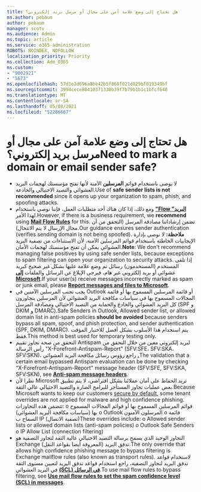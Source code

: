 ```yaml
---
title: هل تحتاج إلى وضع علامة آمن على مجال أو مرسل بريد إلكتروني؟
ms.author: pebaum
author: pebaum
manager: scotv
ms.audience: Admin
ms.topic: article
ms.service: o365-administration
ROBOTS: NOINDEX, NOFOLLOW
localization_priority: Priority
ms.collection: Adm_O365
ms.custom:
- "9002921"
- "5673"
ms.openlocfilehash: 57d1e2d696a8be42b5f868f021d829bf019349bf
ms.sourcegitcommit: 3994cece80410371330b39f7b79b1b1c1bfcf648
ms.translationtype: MT
ms.contentlocale: ar-SA
ms.lasthandoff: 05/08/2021
ms.locfileid: "52286667"
---
```

# <a name="need-to-mark-a-domain-or-email-sender-safe"></a><span data-ttu-id="8df56-102">هل تحتاج إلى وضع علامة آمن على مجال أو مرسل بريد إلكتروني؟</span><span class="sxs-lookup"><span data-stu-id="8df56-102">Need to mark a domain or email sender safe?</span></span>

- <span data-ttu-id="8df56-103">لا يوصى باستخدام قوائم **المرسلين** الآمنة لأنها تفتح مؤسستك لهجمات البريد العشوائي والتصيد الاحتيالي والخادعة.</span><span class="sxs-lookup"><span data-stu-id="8df56-103">Use of **safe sender lists is not recommended** since it opens up your organization to spam, phish, and spoofing attacks.</span></span>
- <span data-ttu-id="8df56-104">ومع ذلك، إذا كان هناك  أحد متطلبات العمل، فإننا نوصي باستخدام **["Flow البريد"](https://docs.microsoft.com/microsoft-365/security/office-365-security/create-safe-sender-lists-in-office-365?view=o365-worldwide#recommended-use-mail-flow-rules)** لهذا الأمر.</span><span class="sxs-lookup"><span data-stu-id="8df56-104">However, if there is a business requirement, we **recommend** using **[Mail Flow Rules](https://docs.microsoft.com/microsoft-365/security/office-365-security/create-safe-sender-lists-in-office-365?view=o365-worldwide#recommended-use-mail-flow-rules)** for this.</span></span> <span data-ttu-id="8df56-105">تضمن إرشاداتنا مصادقة المرسل (التحقق من أن مجال الإرسال لا يتم الانتحال).</span><span class="sxs-lookup"><span data-stu-id="8df56-105">Our guidance ensures sender authentication (verifies sending domain is not being spoofed).</span></span> <span data-ttu-id="8df56-106">**ملاحظة:** لا نوصي بإدارة الإيجابيات الخاطئة باستخدام قوائم المرسلين الآمنة، لأن الاستثناءات من تصفية البريد العشوائي يمكن أن تفتح مؤسستك لهجمات الأمان.</span><span class="sxs-lookup"><span data-stu-id="8df56-106">**Note**: We don't recommend managing false positives by using safe sender lists, because exceptions to spam filtering can open your organization to security attacks.</span></span> <span data-ttu-id="8df56-107">إذا تلقى المستخدم (المستخدمون) رسائل تم وضع علامة عليها بشكل غير صحيح كبريد عشوائي أو بريد إلكتروني غير هام، فيرجى الإبلاغ عن الرسائل والملفات **[إلى Microsoft](https://protection.office.com/reportsubmission)**.</span><span class="sxs-lookup"><span data-stu-id="8df56-107">If your user(s) receive messages incorrectly marked as spam or junk email, please **[Report messages and files to Microsoft](https://protection.office.com/reportsubmission)**.</span></span>
- <span data-ttu-id="8df56-108">يجب تجنب المرسلين الآمنين في Outlook أو قائمة المرسلين المسموح بها أو  قائمة المجالات المسموح بها في سياسات مكافحة البريد العشوائي لأن المرسلين يتجاوزون كل البريد العشوائي والخادع والحماية من التصيد الاحتيالي ومصادقة المرسل (SPF و DKIM و DMARC).</span><span class="sxs-lookup"><span data-stu-id="8df56-108">Safe Senders in Outlook, Allowed sender list, or allowed domain list in anti-spam policies **should be avoided** because senders bypass all spam, spoof, and phish protection, and sender authentication (SPF, DKIM, DMARC).</span></span> <span data-ttu-id="8df56-109">يتم استخدام هذا الأسلوب بشكل أفضل للاختبار المؤقت فقط.</span><span class="sxs-lookup"><span data-stu-id="8df56-109">This method is best used for temporary testing only.</span></span>
- <span data-ttu-id="8df56-110">التحقق من صحة تجاوز تقييم Antispam لبريد إلكتروني معين من خلال التحقق من رأس الرسالة "X-Forefront-Antispam-Report" (SFV:SFE، SFV:SKA، SFV:SKN)، راجع رؤوس رسائل مكافحة البريد العشوائي **[.](https://docs.microsoft.com/microsoft-365/security/office-365-security/anti-spam-message-headers)**</span><span class="sxs-lookup"><span data-stu-id="8df56-110">The validation that a certain email bypassed Antispam evaluation can be done by checking “X-Forefront-Antispam-Report" message header (SFV:SFE, SFV:SKA, SFV:SKN), see **[Anti-spam message headers](https://docs.microsoft.com/microsoft-365/security/office-365-security/anti-spam-message-headers)**.</span></span>
- <span data-ttu-id="8df56-111">نظرا لأن Microsoft تريد [](https://docs.microsoft.com/microsoft-365/security/office-365-security/secure-by-default#exceptions)الحفاظ على أمان عملائنا بشكل افتراضي، لا يتم تطبيق بعض عمليات تجاوز المستأجر للبرامج الضارة والتصيد الاحتيالي عالي الثقة.</span><span class="sxs-lookup"><span data-stu-id="8df56-111">Because Microsoft wants to keep our customers [secure by default](https://docs.microsoft.com/microsoft-365/security/office-365-security/secure-by-default#exceptions), some tenant overrides are not applied for malware and high confidence phishing.</span></span> <span data-ttu-id="8df56-112">تتضمن هذه التجاوزات: o قوائم المرسلين المسموح بها أو قوائم المجالات المسموح بها (سياسات مكافحة البريد العشوائي) o Outlook المرسلون الآمنون o قائمة السماح ب IP (تصفية الاتصال)</span><span class="sxs-lookup"><span data-stu-id="8df56-112">These overrides include: o   Allowed sender lists or allowed domain lists (anti-spam policies) o   Outlook Safe Senders o   IP Allow List (connection filtering)</span></span> 
- <span data-ttu-id="8df56-113">التجاوز الوحيد الذي يسمح برسالة التصيد الاحتيالي عالية الثقة لتجاوز التصفية هو Exchange تدفق البريد (المعروفة أيضا بقواعد النقل).</span><span class="sxs-lookup"><span data-stu-id="8df56-113">The only override that allows high confidence phishing message to bypass filtering is Exchange mailflow rules (also known as transport rules).</span></span> <span data-ttu-id="8df56-114">لاستخدام قواعد تدفق البريد لتجاوز التصفية، راجع استخدام قواعد تدفق البريد لتعيين مستوى الثقة في البريد العشوائي **[(SCL) في الرسائل](https://docs.microsoft.com/microsoft-365/security/office-365-security/use-mail-flow-rules-to-set-the-spam-confidence-level-scl-in-messages)**.</span><span class="sxs-lookup"><span data-stu-id="8df56-114">To use mail flow rules to bypass filtering, see **[Use mail flow rules to set the spam confidence level (SCL) in messages](https://docs.microsoft.com/microsoft-365/security/office-365-security/use-mail-flow-rules-to-set-the-spam-confidence-level-scl-in-messages)**.</span></span>